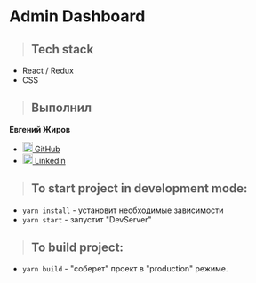 # Admin Dashboard

> ## Tech stack

- React / Redux
- CSS

> ## Выполнил

**Евгений Жиров**

- [<img alt="GitHub" width="18px" src="https://raw.githubusercontent.com/boris-catsvill/course-js.javascript.ru/master/tech-stack/github-logo.png" /> GitHub](https://github.com/zzzhyrov)
- [<img alt="Linkedin" width="18px" src="https://raw.githubusercontent.com/boris-catsvill/course-js.javascript.ru/master/tech-stack/linkedin-logo.png" /> Linkedin](https://www.linkedin.com/in/zhyrov/)

> ## To start project in development mode:

- `yarn install` - установит необходимые зависимости
- `yarn start` - запустит "DevServer"

> ## To build project:

- `yarn build` - "соберет" проект в "production" режиме.
